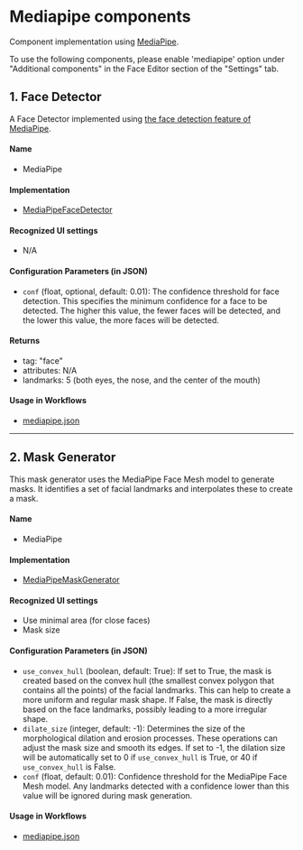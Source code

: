 # Mediapipe components
Component implementation using [MediaPipe](https://developers.google.com/mediapipe).

To use the following components, please enable 'mediapipe' option under "Additional components" in the Face Editor section of the "Settings" tab.

## 1. Face Detector
A Face Detector implemented using [the face detection feature of MediaPipe](https://developers.google.com/mediapipe/solutions/vision/face_detector).

#### Name
- MediaPipe

#### Implementation
- [MediaPipeFaceDetector](face_detector.py)

#### Recognized UI settings
- N/A

#### Configuration Parameters (in JSON)
- `conf` (float, optional, default: 0.01): The confidence threshold for face detection. This specifies the minimum confidence for a face to be detected. The higher this value, the fewer faces will be detected, and the lower this value, the more faces will be detected.

#### Returns
- tag: "face"
- attributes: N/A
- landmarks: 5 (both eyes, the nose, and the center of the mouth)

#### Usage in Workflows
- [mediapipe.json](../../../workflows/examples/mediapipe.json)


---

## 2. Mask Generator
This mask generator uses the MediaPipe Face Mesh model to generate masks. It identifies a set of facial landmarks and interpolates these to create a mask.

#### Name
- MediaPipe

#### Implementation
- [MediaPipeMaskGenerator](mask_generator.py)

#### Recognized UI settings
- Use minimal area (for close faces)
- Mask size

#### Configuration Parameters (in JSON)
- `use_convex_hull` (boolean, default: True): If set to True, the mask is created based on the convex hull (the smallest convex polygon that contains all the points) of the facial landmarks. This can help to create a more uniform and regular mask shape. If False, the mask is directly based on the face landmarks, possibly leading to a more irregular shape.
- `dilate_size` (integer, default: -1): Determines the size of the morphological dilation and erosion processes. These operations can adjust the mask size and smooth its edges. If set to -1, the dilation size will be automatically set to 0 if `use_convex_hull` is True, or 40 if `use_convex_hull` is False.
- `conf` (float, default: 0.01): Confidence threshold for the MediaPipe Face Mesh model. Any landmarks detected with a confidence lower than this value will be ignored during mask generation.

#### Usage in Workflows
- [mediapipe.json](../../../workflows/examples/mediapipe.json)



